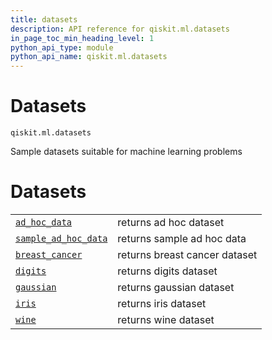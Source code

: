```yaml
---
title: datasets
description: API reference for qiskit.ml.datasets
in_page_toc_min_heading_level: 1
python_api_type: module
python_api_name: qiskit.ml.datasets
---
```


<span id="module-qiskit.ml.datasets" />

<span id="qiskit-ml-datasets" />

<span id="datasets-qiskit-ml-datasets" />

# Datasets

<span id="module-qiskit.ml.datasets" />

`qiskit.ml.datasets`

Sample datasets suitable for machine learning problems

# Datasets

|                                                                                                       |                               |
| ----------------------------------------------------------------------------------------------------- | ----------------------------- |
| [`ad_hoc_data`](qiskit.ml.datasets.ad_hoc_data "qiskit.ml.datasets.ad_hoc_data")                      | returns ad hoc dataset        |
| [`sample_ad_hoc_data`](qiskit.ml.datasets.sample_ad_hoc_data "qiskit.ml.datasets.sample_ad_hoc_data") | returns sample ad hoc data    |
| [`breast_cancer`](qiskit.ml.datasets.breast_cancer "qiskit.ml.datasets.breast_cancer")                | returns breast cancer dataset |
| [`digits`](qiskit.ml.datasets.digits "qiskit.ml.datasets.digits")                                     | returns digits dataset        |
| [`gaussian`](qiskit.ml.datasets.gaussian "qiskit.ml.datasets.gaussian")                               | returns gaussian dataset      |
| [`iris`](qiskit.ml.datasets.iris "qiskit.ml.datasets.iris")                                           | returns iris dataset          |
| [`wine`](qiskit.ml.datasets.wine "qiskit.ml.datasets.wine")                                           | returns wine dataset          |

